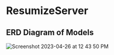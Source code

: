 # ResumizeServer

## ERD Diagram of Models
![Screenshot 2023-04-26 at 12 43 50 PM](https://user-images.githubusercontent.com/94888847/234659704-30b6727b-b243-4d5f-976d-3aab0d20f3c2.png)
